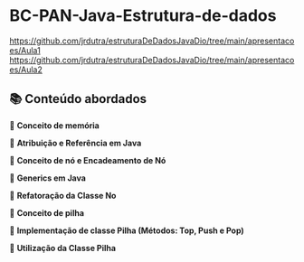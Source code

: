# BC-PAN-Java-Estrutura-de-dados
https://github.com/jrdutra/estruturaDeDadosJavaDio/tree/main/apresentacoes/Aula1
https://github.com/jrdutra/estruturaDeDadosJavaDio/tree/main/apresentacoes/Aula2

<h2> 📚 Conteúdo abordados</h2>

🔸 <strong> Conceito de memória</strong>

🔸 <strong> Atribuição e Referência em Java </strong><br>
	 
🔸 <strong> Conceito de nó e Encadeamento de Nó</strong><br>
	 
🔸 <strong> Generics em Java </strong><br>
	  	
🔸 <strong> Refatoração da Classe No </strong><br>

🔸 <strong> Conceito de pilha </strong><br>

🔸 <strong> Implementação de classe Pilha (Métodos: Top, Push e Pop)</strong><br>

🔸 <strong> Utilização da Classe Pilha </strong><br>
	 
